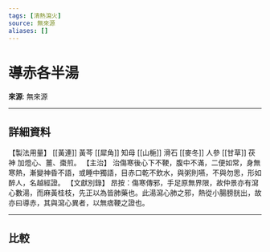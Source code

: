 ```yaml
---
tags: [清熱瀉火]
source: 無來源
aliases: []
---
```


# 導赤各半湯

**來源**: 無來源  

---

## 詳細資料
【製法用量】 [[黃連]] 黃芩 [[犀角]] 知母 [[山梔]] 滑石 [[麥冬]] 人參 [[甘草]] 茯神
加燈心、薑、棗煎。
【主治】
治傷寒後心下不鞕，腹中不滿，二便如常，身無寒熱，漸變神昏不語，或睡中獨語，目赤口乾不飲水，與粥則嚥，不與勿思，形如醉人，名越經證。
【文獻別錄】
昂按：傷寒傳邪，手足原無界限，故仲景亦有瀉心數湯，而麻黃桂枝，先正以為皆肺藥也。此湯瀉心肺之邪，熱從小腸膀胱出，故亦曰導赤，其與瀉心異者，以無痞鞕之證也。

---

## 比較
